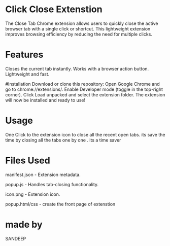 # Click Close Extenstion
The Close Tab Chrome extension allows users to quickly close the active browser tab with a single click or shortcut. This lightweight extension improves browsing efficiency by reducing the need for multiple clicks.

# Features
Closes the current tab instantly.
Works with a browser action button.
Lightweight and fast.

#Installation
Download or clone this repository:
Open Google Chrome and go to chrome://extensions/.
Enable Developer mode (toggle in the top-right corner).
Click Load unpacked and select the extension folder.
The extension will now be installed and ready to use!

# Usage

One Click to the extension icon to close all the recent open tabs.
its save the time by closing all the tabs one by one .
its a time saver

# Files Used

manifest.json - Extension metadata.

popup.js - Handles tab-closing functionality.

icon.png - Extension icon.

popup.html/css - create the front page of extenstion

# made by 
SANDEEP




